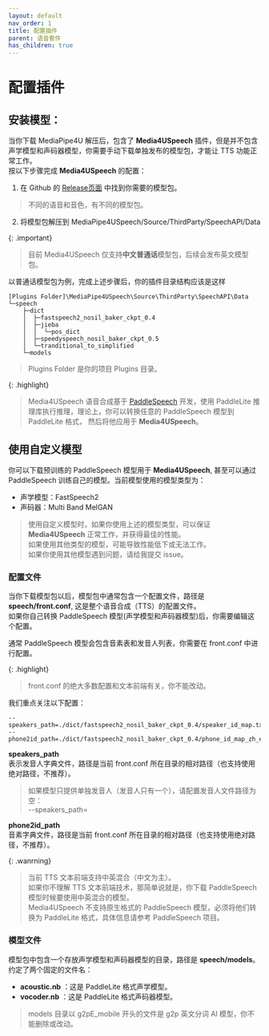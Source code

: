 ```yaml
---
layout: default
nav_order: 1
title: 配置插件
parent: 语音套件
has_children: true
---
```


# 配置插件

## 安装模型：

当你下载 MediaPipe4U 解压后，包含了 **Media4USpeech** 插件，但是并不包含声学模型和声码器模型，你需要手动下载单独发布的模型包，才能让 TTS 功能正常工作。   
按以下步骤完成 **Media4USpeech** 的配置：

1. 在 Github 的 [Release页面](https://github.com/endink/Mediapipe4u-plugin/releases) 中找到你需要的模型包。   
> 不同的语音和音色，有不同的模型包。   
2. 将模型包解压到 MediaPipe4USpeech/Source/ThirdParty/SpeechAPI/Data  

{: .important}
> 目前 Media4USpeech 仅支持**中文普通话**模型包，后续会发布英文模型包。

   
以普通话模型包为例，完成上述步骤后，你的插件目录结构应该是这样

```
[Plugins Folder]\MediaPipe4USpeech\Source\ThirdParty\SpeechAPI\Data
└─speech
    ├─dict
    │  ├─fastspeech2_nosil_baker_ckpt_0.4
    │  ├─jieba
    │  │  └─pos_dict
    │  ├─speedyspeech_nosil_baker_ckpt_0.5
    │  └─tranditional_to_simplified
    └─models
```

> Plugins Folder 是你的项目 Plugins 目录。

{: .highlight}
> Media4USpeech 语音合成基于 [PaddleSpeech](https://github.com/PaddlePaddle/PaddleSpeech) 开发，使用 PaddleLite 推理库执行推理，理论上，你可以转换任意的 PaddleSpeech 模型到 PaddleLite 格式，
> 然后将他应用于 **Media4USpeech**。


## 使用自定义模型

你可以下载预训练的 PaddleSpeech 模型用于 **Media4USpeech**, 甚至可以通过 PaddleSpeech 训练自己的模型。当前模型使用的模型类型为：

- 声学模型：FastSpeech2
- 声码器：Multi Band MelGAN

> 使用自定义模型时，如果你使用上述的模型类型，可以保证 **Media4USpeech** 正常工作，并获得最佳的性能。   
> 如果使用其他类型的模型，可能导致性能低下或无法工作。   
> 如果你使用其他模型遇到问题，请给我提交 issue。

### 配置文件

当你下载模型包以后，模型包中通常包含一个配置文件，路径是 **speech/front.conf**, 这是整个语音合成（TTS）的配置文件。   
如果你自己转换 PaddleSpeech 模型(声学模型和声码器模型)后，你需要编辑这个配置。   
   
通常 PaddleSpeech 模型会包含音素表和发音人列表，你需要在 front.conf 中进行配置。  

{: .highlight}
> front.conf 的绝大多数配置和文本前端有关，你不能改动。   

我们重点关注以下配置：   
```
--speakers_path=./dict/fastspeech2_nosil_baker_ckpt_0.4/speaker_id_map.txt
--phone2id_path=./dict/fastspeech2_nosil_baker_ckpt_0.4/phone_id_map_zh_en.txt
```

**speakers_path**   
表示发音人字典文件，路径是当前 front.conf 所在目录的相对路径（也支持使用绝对路径，不推荐）。
> 如果模型只提供单独发音人（发音人只有一个），请配置发音人文件路径为空：   
> --speakers_path=   
   
**phone2id_path**   
音素字典文件，路径是当前 front.conf 所在目录的相对路径（也支持使用绝对路径，不推荐）。    

{: .wanrning}
> 当前 TTS 文本前端支持中英混合（中文为主）。   
> 如果你不理解 TTS 文本前端技术，那简单说就是，你下载 PaddleSpeech 模型时候要使用中英混合的模型。   
> Media4USpeech 不支持原生格式的 PaddleSpeech 模型，必须将他们转换为 PaddleLite 格式，具体信息请参考 PaddleSpeech 项目。


### 模型文件

模型包中包含一个存放声学模型和声码器模型的目录，路径是 **speech/models**。   
约定了两个固定的文件名：

- **acoustic.nb** ：这是 PaddleLite 格式声学模型。   
- **vocoder.nb** ：这是 PaddleLite 格式声码器模型。   

> models 目录以 g2pE_mobile 开头的文件是 g2p 英文分词 AI 模型，你不能删除或改动。 